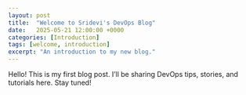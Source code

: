 ```yaml
---
layout: post
title:  "Welcome to Sridevi's DevOps Blog"
date:   2025-05-21 12:00:00 +0000
categories: [Introduction]
tags: [welcome, introduction]
excerpt: "An introduction to my new blog."
---
```


Hello! This is my first blog post. 
I’ll be sharing DevOps tips, stories, and tutorials here. 
Stay tuned!

